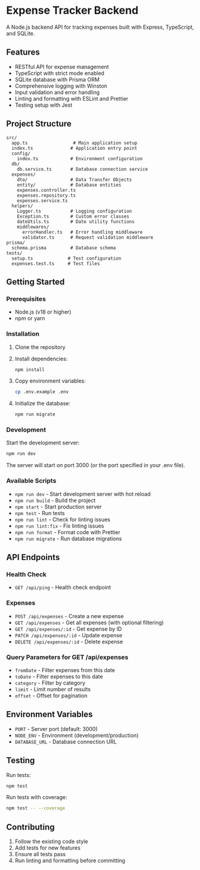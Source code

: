 # Expense Tracker Backend

A Node.js backend API for tracking expenses built with Express, TypeScript, and SQLite.

## Features

- RESTful API for expense management
- TypeScript with strict mode enabled
- SQLite database with Prisma ORM
- Comprehensive logging with Winston
- Input validation and error handling
- Linting and formatting with ESLint and Prettier
- Testing setup with Jest

## Project Structure

```
src/
  app.ts                 # Main application setup
  index.ts              # Application entry point
  config/
    index.ts            # Environment configuration
  db/
    db.service.ts       # Database connection service
  expenses/
    dto/                # Data Transfer Objects
    entity/             # Database entities
    expenses.controller.ts
    expenses.repository.ts
    expenses.service.ts
  helpers/
    Logger.ts           # Logging configuration
    Exception.ts        # Custom error classes
    dateUtils.ts        # Date utility functions
    middlewares/
      errorHandler.ts   # Error handling middleware
      validator.ts      # Request validation middleware
prisma/
  schema.prisma         # Database schema
tests/
  setup.ts             # Test configuration
  expenses.test.ts     # Test files
```

## Getting Started

### Prerequisites

- Node.js (v18 or higher)
- npm or yarn

### Installation

1. Clone the repository
2. Install dependencies:
   ```bash
   npm install
   ```

3. Copy environment variables:
   ```bash
   cp .env.example .env
   ```

4. Initialize the database:
   ```bash
   npm run migrate
   ```

### Development

Start the development server:
```bash
npm run dev
```

The server will start on port 3000 (or the port specified in your .env file).

### Available Scripts

- `npm run dev` - Start development server with hot reload
- `npm run build` - Build the project
- `npm start` - Start production server
- `npm test` - Run tests
- `npm run lint` - Check for linting issues
- `npm run lint:fix` - Fix linting issues
- `npm run format` - Format code with Prettier
- `npm run migrate` - Run database migrations

## API Endpoints

### Health Check
- `GET /api/ping` - Health check endpoint

### Expenses
- `POST /api/expenses` - Create a new expense
- `GET /api/expenses` - Get all expenses (with optional filtering)
- `GET /api/expenses/:id` - Get expense by ID
- `PATCH /api/expenses/:id` - Update expense
- `DELETE /api/expenses/:id` - Delete expense

### Query Parameters for GET /api/expenses
- `fromDate` - Filter expenses from this date
- `toDate` - Filter expenses to this date
- `category` - Filter by category
- `limit` - Limit number of results
- `offset` - Offset for pagination

## Environment Variables

- `PORT` - Server port (default: 3000)
- `NODE_ENV` - Environment (development/production)
- `DATABASE_URL` - Database connection URL

## Testing

Run tests:
```bash
npm test
```

Run tests with coverage:
```bash
npm test -- --coverage
```

## Contributing

1. Follow the existing code style
2. Add tests for new features
3. Ensure all tests pass
4. Run linting and formatting before committing 